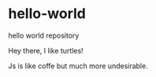 # hello-world
hello world repository

Hey there, I like turtles!

Js is like coffe but much more undesirable.
